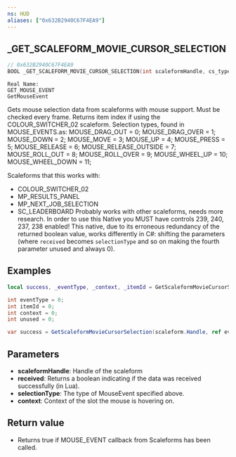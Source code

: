 ```yaml
---
ns: HUD
aliases: ["0x632B2940C67F4EA9"]
---
```

## _GET_SCALEFORM_MOVIE_CURSOR_SELECTION
 
```c
// 0x632B2940C67F4EA9
BOOL _GET_SCALEFORM_MOVIE_CURSOR_SELECTION(int scaleformHandle, cs_type(Any*) bool* received, cs_type(Any*) int* selectionType, cs_type(Any*) int* context);
```

```
Real Name:
GET_MOUSE_EVENT
GetMouseEvent
```

Gets mouse selection data from scaleforms with mouse support. Must be checked every frame.
Returns item index if using the COLOUR_SWITCHER_02 scaleform.
Selection types, found in MOUSE_EVENTS.as:
MOUSE_DRAG_OUT = 0;
MOUSE_DRAG_OVER = 1;
MOUSE_DOWN = 2;
MOUSE_MOVE = 3;
MOUSE_UP = 4;
MOUSE_PRESS = 5;
MOUSE_RELEASE = 6;
MOUSE_RELEASE_OUTSIDE = 7;
MOUSE_ROLL_OUT = 8;
MOUSE_ROLL_OVER = 9;
MOUSE_WHEEL_UP = 10;
MOUSE_WHEEL_DOWN = 11;
 
Scaleforms that this works with: 
- COLOUR_SWITCHER_02
- MP_RESULTS_PANEL
- MP_NEXT_JOB_SELECTION
- SC_LEADERBOARD
Probably works with other scaleforms, needs more research.
In order to use this Native you MUST have controls 239, 240, 237, 238 enabled!
This native, due to its erroneous redundancy of the returned boolean value, works differently in C#: shifting the parameters (where `received` becomes `selectionType` and so on making the fourth parameter unused and always 0).

## Examples
```lua
local success, _eventType, _context, _itemId = GetScaleformMovieCursorSelection(scaleform)
```
```cs
int eventType = 0;
int itemId = 0;
int context = 0;
int unused = 0;

var success = GetScaleformMovieCursorSelection(scaleform.Handle, ref eventType, ref context, ref itemId, ref unused);
```

## Parameters
* **scaleformHandle**: Handle of the scaleform
* **received**: Returns a boolean indicating if the data was received successfully (in Lua).
* **selectionType**: The type of MouseEvent specified above.
* **context**: Context of the slot the mouse is hovering on.

## Return value
* Returns true if MOUSE_EVENT callback from Scaleforms has been called.
